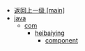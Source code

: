 - [返回上一级 [main]](notes/code/Storm/storm-hbase-integration/src/main/)
- [java](notes/code/Storm/storm-hbase-integration/src/main/java/)
  - [com](notes/code/Storm/storm-hbase-integration/src/main/java/com/)
    - [heibaiying](notes/code/Storm/storm-hbase-integration/src/main/java/com/heibaiying/)
      - [component](notes/code/Storm/storm-hbase-integration/src/main/java/com/heibaiying/component/)
